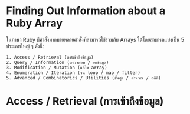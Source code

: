 # Finding Out Information about a Ruby Array​

ในภาษา Ruby มีคำสั่งมากมายหลายคำสั่งที่สามารถใช้ร่วมกับ Arrays ได้​
โดยสามารถแบ่งเป็น 5 ประเภทใหญ่ ๆ ดังนี้:​

    1. Access / Retrieval (การเข้าถึงข้อมูล)
    2. Query / Information (ตรวจสอบ / หาข้อมูล)
    3. Modification / Mutation (แก้ไข array)
    4. Enumeration / Iteration (วน loop / map / filter)
    5. Advanced / Combinatorics / Utilities (ขั้นสูง / คำนวณ / สถิติ)

# Access / Retrieval (การเข้าถึงข้อมูล)

​
